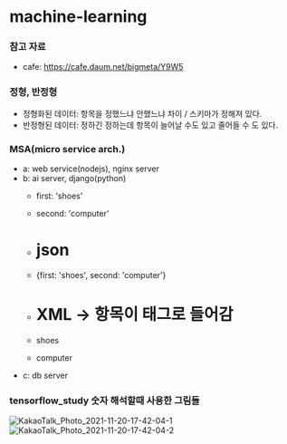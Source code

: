 # machine-learning


### 참고 자료
- cafe: https://cafe.daum.net/bigmeta/Y9W5

### 정형, 반정형
- 정형화된 데이터: 항목을 정했느냐 안했느냐 차이 / 스키마가 정해져 있다. 
- 반정형된 데이터: 정하긴 정하는데 항목이 늘어날 수도 있고 줄어들 수 도 있다.


### MSA(micro service arch.)
- a: web service(nodejs), nginx server
- b: ai server, django(python)
  - first: 'shoes'
  - second: 'computer'
   
   - # json
   - {first: 'shoes', second: 'computer'}
   
   - # XML -> 항목이 태그로 들어감
   - <first>shoes</first>
   - <second>computer</second>
- c: db server


### tensorflow_study 숫자 해석할때 사용한 그림들
![KakaoTalk_Photo_2021-11-20-17-42-04-1](https://user-images.githubusercontent.com/89058117/142720195-0079319f-6f34-4901-a1e2-fe3c92cb1a30.png)
![KakaoTalk_Photo_2021-11-20-17-42-04-2](https://user-images.githubusercontent.com/89058117/142720201-eb842e06-d700-4636-8f4e-2ddbee95c357.png)
